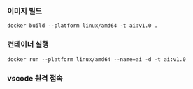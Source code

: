 ### **이미지 빌드**  
```docker build --platform linux/amd64 -t ai:v1.0 .```  


### **컨테이너 실행**  
```docker run --platform linux/amd64 --name=ai -d -t ai:v1.0```  


### **vscode 원격 접속**